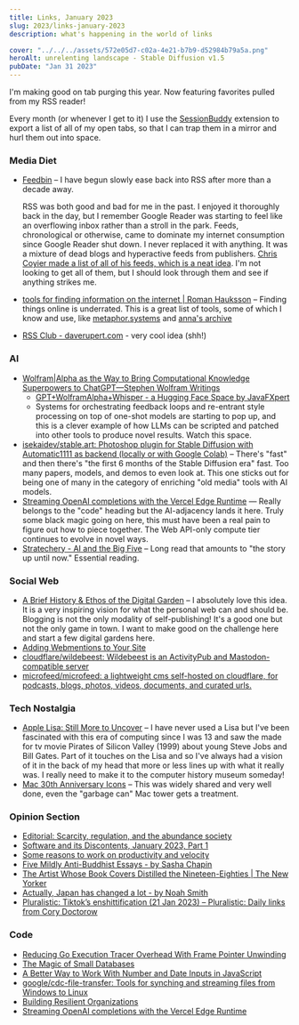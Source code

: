 ```yaml
---
title: Links, January 2023
slug: 2023/links-january-2023
description: what's happening in the world of links

cover: "../../../assets/572e05d7-c02a-4e21-b7b9-d52984b79a5a.png"
heroAlt: unrelenting landscape - Stable Diffusion v1.5
pubDate: "Jan 31 2023"
---
```


I'm making good on tab purging this year. Now featuring favorites pulled from my RSS reader!

Every month (or whenever I get to it) I use the [SessionBuddy](https://chrome.google.com/webstore/detail/session-buddy/edacconmaakjimmfgnblocblbcdcpbko) extension to export a list of all of my open tabs, so that I can trap them in a mirror and hurl them out into space.

### Media Diet
  - [Feedbin](https://feedbin.com/) – I have begun slowly ease back into RSS after more than a decade away.

    RSS was both good and bad for me in the past. I enjoyed it thoroughly back in the day, but I remember Google Reader was starting to feel like an overflowing inbox rather than a stroll in the park. Feeds, chronological or otherwise, came to dominate my internet consumption since Google Reader shut down. I never replaced it with anything. It was a mixture of dead blogs and hyperactive feeds from publishers. [Chris Coyier made a list of all of his feeds, which is a neat idea](https://chriscoyier.net/2023/01/05/a-big-pile-of-personal-developer-designer-blogs-in-an-opml-file/). I'm not looking to get all of them, but I should look through them and see if anything strikes me.
  - [tools for finding information on the internet | Roman Hauksson](https://roman.computer/finding_information/) – Finding things online is underrated. This is a great list of tools, some of which I know and use, like [metaphor.systems](https://metaphor.systems) and [anna's archive](https://annas-archive.org)
  - [RSS Club - daverupert.com](https://daverupert.com/rss-club/) - very cool idea (shh!)

### AI
  - [Wolfram|Alpha as the Way to Bring Computational Knowledge Superpowers to ChatGPT—Stephen Wolfram Writings](https://writings.stephenwolfram.com/2023/01/wolframalpha-as-the-way-to-bring-computational-knowledge-superpowers-to-chatgpt/)
    - [GPT+WolframAlpha+Whisper - a Hugging Face Space by JavaFXpert](https://huggingface.co/spaces/JavaFXpert/Chat-GPT-LangChain)
    - Systems for orchestrating feedback loops and re-entrant style processing on top of one-shot models are starting to pop up, and this is a clever example of how LLMs can be scripted and patched into other tools to produce novel results. Watch this space.
  - [isekaidev/stable.art: Photoshop plugin for Stable Diffusion with Automatic1111 as backend (locally or with Google Colab)](https://github.com/isekaidev/stable.art) – There's "fast" and then there's "the first 6 months of the Stable Diffusion era" fast. Too many papers, models, and demos to even look at. This one sticks out for being one of many in the category of enriching "old media" tools with AI models. 
  - [Streaming OpenAI completions with the Vercel Edge Runtime](https://www.beskar.co/blog/streaming-openai-completions-vercel-edge) — Really belongs to the "code" heading but the AI-adjacency lands it here. Truly some black magic going on here, this must have been a real pain to figure out how to piece together. The Web API-only compute tier continues to evolve in novel ways.
  - [Stratechery - AI and the Big Five](https://stratechery.com/2023/ai-and-the-big-five/) – Long read that amounts to "the story up until now." Essential reading.

### Social Web
  - [A Brief History & Ethos of the Digital Garden](https://maggieappleton.com/garden-history) – I absolutely love this idea. It is a very inspiring vision for what the personal web can and should be. Blogging is not the only modality of self-publishing! It's a good one but not the only game in town. I want to make good on the challenge here and start a few digital gardens here.
  - [Adding Webmentions to Your Site](https://rknight.me/adding-webmentions-to-your-site/)
  - [cloudflare/wildebeest: Wildebeest is an ActivityPub and Mastodon-compatible server](https://github.com/cloudflare/wildebeest)
  - [microfeed/microfeed: a lightweight cms self-hosted on cloudflare, for podcasts, blogs, photos, videos, documents, and curated urls.](https://github.com/microfeed/microfeed)

### Tech Nostalgia
  - [Apple Lisa: Still More to Uncover](https://computerhistory.org/blog/apple-lisa-still-more-to-uncover/) – I have never used a Lisa but I've been fascinated with this era of computing since I was 13 and saw the made for tv movie Pirates of Silicon Valley (1999) about young Steve Jobs and Bill Gates. Part of it touches on the Lisa and so I've always had a vision of it in the back of my head that more or less lines up with what it really was. I really need to make it to the computer history museum someday!
  - [Mac 30th Anniversary Icons](https://rknightuk.github.io/mac-30-font-svg/) – This was widely shared and very well done, even the "garbage can" Mac tower gets a treatment.

### Opinion Section
  - [Editorial: Scarcity, regulation, and the abundance society](https://www.frontiersin.org/articles/10.3389/frma.2022.1104460/full)
  - [Software and its Discontents, January 2023, Part 1](https://laughingmeme.org//2023/01/16/software-and-its-discontents-part-1.html)
  - [Some reasons to work on productivity and velocity](https://danluu.com/productivity-velocity/)
  - [Five Mildly Anti-Buddhist Essays - by Sasha Chapin](https://sashachapin.substack.com/p/five-mildly-anti-buddhist-essays)
  - [The Artist Whose Book Covers Distilled the Nineteen-Eighties | The New Yorker](https://www.newyorker.com/books/page-turner/the-artist-whose-book-covers-distilled-the-nineteen-eighties)
  - [Actually, Japan has changed a lot - by Noah Smith](https://noahpinion.substack.com/p/actually-japan-has-changed-a-lot)
  - [Pluralistic: Tiktok’s enshittification (21 Jan 2023) – Pluralistic: Daily links from Cory Doctorow](https://pluralistic.net/2023/01/21/potemkin-ai/)

### Code
  - [Reducing Go Execution Tracer Overhead With Frame Pointer Unwinding](https://blog.felixge.de/reducing-gos-execution-tracer-overhead-with-frame-pointer-unwinding/)
  - [The Magic of Small Databases](https://tomcritchlow.com/2023/01/27/small-databases/)
  - [A Better Way to Work With Number and Date Inputs in JavaScript](https://www.builder.io/blog/numbers-and-dates)
  - [google/cdc-file-transfer: Tools for synching and streaming files from Windows to Linux](https://github.com/google/cdc-file-transfer)
  - [Building Resilient Organizations](https://forgeorganizing.org/article/building-resilient-organizations)
  - [Streaming OpenAI completions with the Vercel Edge Runtime](https://www.beskar.co/blog/streaming-openai-completions-vercel-edge)
